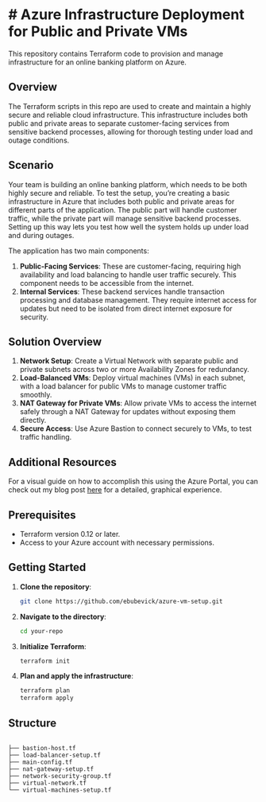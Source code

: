 # # Azure Infrastructure Deployment for Public and Private VMs

This repository contains Terraform code to provision and manage infrastructure for an online banking platform on Azure.

## Overview

The Terraform scripts in this repo are used to create and maintain a highly secure and reliable cloud infrastructure. This infrastructure includes both public and private areas to separate customer-facing services from sensitive backend processes, allowing for thorough testing under load and outage conditions.

## Scenario

Your team is building an online banking platform, which needs to be both highly secure and reliable. To test the setup, you’re creating a basic infrastructure in Azure that includes both public and private areas for different parts of the application. The public part will handle customer traffic, while the private part will manage sensitive backend processes. Setting up this way lets you test how well the system holds up under load and during outages.

The application has two main components:

1. **Public-Facing Services**: These are customer-facing, requiring high availability and load balancing to handle user traffic securely. This component needs to be accessible from the internet.
2. **Internal Services**: These backend services handle transaction processing and database management. They require internet access for updates but need to be isolated from direct internet exposure for security.

## Solution Overview

1. **Network Setup**: Create a Virtual Network with separate public and private subnets across two or more Availability Zones for redundancy.
2. **Load-Balanced VMs**: Deploy virtual machines (VMs) in each subnet, with a load balancer for public VMs to manage customer traffic smoothly.
3. **NAT Gateway for Private VMs**: Allow private VMs to access the internet safely through a NAT Gateway for updates without exposing them directly.
4. **Secure Access**: Use Azure Bastion to connect securely to VMs, to test traffic handling.

## Additional Resources
For a visual guide on how to accomplish this using the Azure Portal, you can check out my blog post [here](https://medium.com/@omekwuvictor/building-a-secure-and-reliable-production-environment-on-azure-with-public-and-private-networks-3c2565f7973a) for a detailed, graphical experience.

## Prerequisites

- Terraform version 0.12 or later.
- Access to your Azure account with necessary permissions.

## Getting Started

1. **Clone the repository**:
    ```sh
    git clone https://github.com/ebubevick/azure-vm-setup.git
    ```

2. **Navigate to the directory**:
    ```sh
    cd your-repo
    ```

3. **Initialize Terraform**:
    ```sh
    terraform init
    ```

4. **Plan and apply the infrastructure**:
    ```sh
    terraform plan
    terraform apply
    ```

## Structure

```plaintext

├── bastion-host.tf
├── load-balancer-setup.tf
├── main-config.tf
├── nat-gateway-setup.tf
├── network-security-group.tf
├── virtual-network.tf
└── virtual-machines-setup.tf
